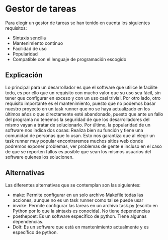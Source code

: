 # Gestor de tareas
Para elegir un gestor de tareas se han tenido en cuenta los siguientes requisitos:
- Sintaxis sencilla
- Mantenimiento continuo
- Facilidad de uso
- Popularidad
- Compatible con el lenguaje de programación escogido

## Explicación
Lo principal para un desarrollador es que el software que utilice le facilite todo, es por ello que un requisito con mucho valor que su uso sea fácil, sin tener que configurar en exceso y con un uso casi trivial.
Por otro lado, otro requisito importante es el mantenimiento, puesto que no podemos basar nuestro proyecto en un task runner que no se haya actualizado en los últimos años o que directamente esté abandonado, puesto que ante un fallo del programa no tenemos la seguridad de que los desarrolladores del mismo vayan a tratar de solucionarlo.
Por último, la popularidad de un software nos indica dos cosas: Realiza bien su función y tiene una comunidad de personas que lo usan. Esto nos garantiza que al elegir un task runner muy popular encontraremos muchos sitios web donde podremos exponer problemas, ver problemas de gente e incluso en el caso de que se reporten fallos es posible que sean los mismos usuarios del software quienes los solucionen.

## Alternativas
Las diferentes alternativas que se contemplan son las siguientes:
- make: Permite configurar en un solo archivo Makefile todas las acciones, aunque no es un task runner como tal se puede usar 
- invoke: Permite configurar las tareas en un archivo task.py (escrito en Python por lo que la sintaxis es conocida). No tiene dependencias
- poethepoet: Es un software específico de python. Tiene algunas dependencias.
- DoIt: Es un software que está en mantenimiento actualmente y es específico de python.


